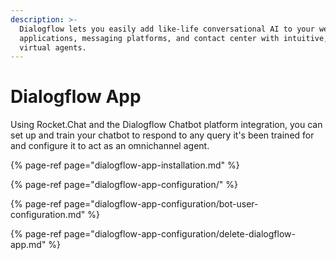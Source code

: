 ```yaml
---
description: >-
  Dialogflow lets you easily add like-life conversational AI to your websites,
  applications, messaging platforms, and contact center with intuitive, advanced
  virtual agents.
---
```


# Dialogflow App

Using Rocket.Chat and the Dialogflow Chatbot platform integration, you can set up and train your chatbot to respond to any query it's been trained for and configure it to act as an omnichannel agent.

{% page-ref page="dialogflow-app-installation.md" %}

{% page-ref page="dialogflow-app-configuration/" %}

{% page-ref page="dialogflow-app-configuration/bot-user-configuration.md" %}

{% page-ref page="dialogflow-app-configuration/delete-dialogflow-app.md" %}




